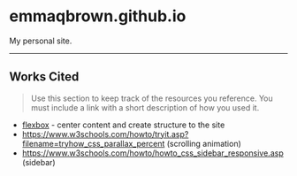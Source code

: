# emmaqbrown.github.io

My personal site.

---

## Works Cited

> Use this section to  keep track of the resources you reference. You must include a link with a short description of how you used it. 

- [flexbox](https://css-tricks.com/snippets/css/a-guide-to-flexbox/) - center content and create structure to the site
- https://www.w3schools.com/howto/tryit.asp?filename=tryhow_css_parallax_percent (scrolling animation)
- https://www.w3schools.com/howto/howto_css_sidebar_responsive.asp (sidebar)